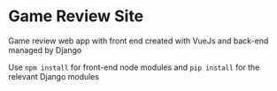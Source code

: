 # Game Review Site
Game review web app with front end created with VueJs and back-end managed by Django

Use `npm install` for front-end node modules and `pip install` for the relevant Django modules
